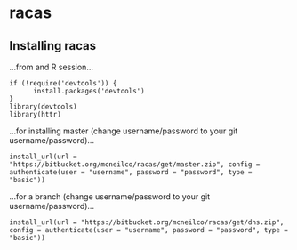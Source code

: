 # racas
 
 
## Installing racas

...from and R session...

    if (!require('devtools')) {
          install.packages('devtools')
    }
    library(devtools)
    library(httr)

...for installing master (change username/password to your git username/password)...

    install_url(url = "https://bitbucket.org/mcneilco/racas/get/master.zip", config = authenticate(user = "username", password = "password", type = "basic"))

...for a branch (change username/password to your git username/password)...

    install_url(url = "https://bitbucket.org/mcneilco/racas/get/dns.zip", config = authenticate(user = "username", password = "password", type = "basic"))
